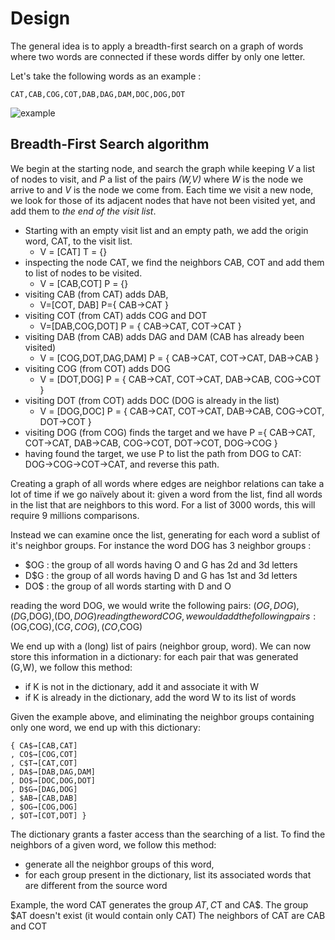 # Design
The general idea is to apply a breadth-first search on a graph of words where two words are connected if these words differ by only one letter. 

Let's take the following words as an example : 
```
CAT,CAB,COG,COT,DAB,DAG,DAM,DOC,DOG,DOT
```
![example](/images/example.png)

## Breadth-First Search algorithm
We begin at the starting node, and search the graph while keeping _V_ a list of nodes to visit, and _P_ a list of the pairs _(W,V)_ where _W_ is the node we arrive to and _V_ is the node we come from. Each time we visit a new node, we look for those of its adjacent nodes that have not been visited yet, and add them to _the end of the visit list_.

- Starting with an empty visit list and an empty path, we add the origin word, CAT, to the visit list.
    - V = [CAT] T = {}
- inspecting the node CAT, we find the neighbors CAB, COT and add them to list of nodes to be visited.  
    - V = [CAB,COT]  P = {}
- visiting CAB (from CAT) adds DAB, 
    - V=[COT, DAB]  P={ CAB→CAT }
- visiting COT (from CAT) adds COG and DOT 
    - V=[DAB,COG,DOT] P = { CAB→CAT, COT→CAT }
- visiting DAB (from CAB) adds DAG and DAM (CAB has already been visited)  
    - V = [COG,DOT,DAG,DAM] P = { CAB→CAT, COT→CAT, DAB→CAB }
- visiting COG (from COT) adds DOG 
    - V = [DOT,DOG] P = { CAB→CAT, COT→CAT, DAB→CAB, COG→COT }
- visiting DOT (from COT) adds DOC (DOG is already in the list) 
    - V = [DOG,DOC] P = { CAB→CAT, COT→CAT, DAB→CAB, COG→COT, DOT→COT }
- visiting DOG (from COG) finds the target and we have 
    P ={ CAB→CAT, COT→CAT, DAB→CAB, COG→COT, DOT→COT, DOG→COG }
- having found the target, we use P to list the path from DOG to CAT: DOG→COG→COT→CAT, and reverse this path.


Creating a graph of all words where edges are neighbor relations can take a lot of time if we go naïvely about it: given a word from the list, find all words in the list that are neighbors to this word. For a list of 3000 words, this will require 9 millions comparisons.

Instead we can examine once the list, generating for each word a sublist of it's neighbor groups. For instance the word DOG has 3 neighbor groups : 
- $OG : the group of all words having O and G has 2d and 3d letters
- D$G : the group of all words having D and G has 1st and 3d letters
- DO$ : the group of all words starting with D and O

reading the word DOG, we would write the following pairs: ($OG,DOG),(D$G,DOG),(DO$,DOG)
reading the word COG, we would add the following pairs: ($OG,COG),(C$G,COG),(CO$,COG)

We end up with a (long) list of pairs (neighbor group, word). We can now store this information in a dictionary: for each pair that was generated (G,W), we follow this method: 
- if K is not in the dictionary, add it and associate it with W
- if K is already in the dictionary, add the word W to its list of words

Given the example above, and eliminating the neighbor groups containing only one word, we end up with this dictionary:
```
{ CA$→[CAB,CAT]
, CO$→[COG,COT]
, C$T→[CAT,COT]
, DA$→[DAB,DAG,DAM]
, DO$→[DOC,DOG,DOT]
, D$G→[DAG,DOG]
, $AB→[CAB,DAB]
, $OG→[COG,DOG]
, $OT→[COT,DOT] }
```
The dictionary grants a faster access than the searching of a list. To find the neighbors of a given word, we follow this method:
- generate all the neighbor groups of this word,
- for each group present in the dictionary, list its associated words that are different from the source word

Example, the word CAT generates the group $AT, C$T and CA$.
The group $AT doesn't exist (it would contain only CAT)
The neighbors of CAT are CAB and COT

